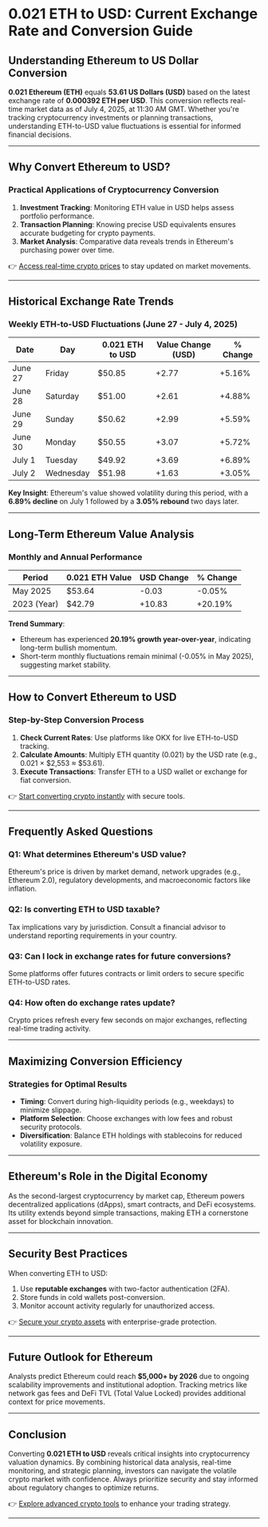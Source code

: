 # 0.021 ETH to USD: Current Exchange Rate and Conversion Guide

## Understanding Ethereum to US Dollar Conversion  
**0.021 Ethereum (ETH)** equals **53.61 US Dollars (USD)** based on the latest exchange rate of **0.000392 ETH per USD**. This conversion reflects real-time market data as of July 4, 2025, at 11:30 AM GMT. Whether you're tracking cryptocurrency investments or planning transactions, understanding ETH-to-USD value fluctuations is essential for informed financial decisions.  

---

## Why Convert Ethereum to USD?  

### Practical Applications of Cryptocurrency Conversion  
1. **Investment Tracking**: Monitoring ETH value in USD helps assess portfolio performance.  
2. **Transaction Planning**: Knowing precise USD equivalents ensures accurate budgeting for crypto payments.  
3. **Market Analysis**: Comparative data reveals trends in Ethereum's purchasing power over time.  

👉 [Access real-time crypto prices](https://bit.ly/okx-bonus) to stay updated on market movements.  

---

## Historical Exchange Rate Trends  

### Weekly ETH-to-USD Fluctuations (June 27 - July 4, 2025)  

| Date       | Day       | 0.021 ETH to USD | Value Change (USD) | % Change |
|------------|-----------|------------------|--------------------|----------|
| June 27    | Friday    | $50.85           | +2.77              | +5.16%   |
| June 28    | Saturday  | $51.00           | +2.61              | +4.88%   |
| June 29    | Sunday    | $50.62           | +2.99              | +5.59%   |
| June 30    | Monday    | $50.55           | +3.07              | +5.72%   |
| July 1     | Tuesday   | $49.92           | +3.69              | +6.89%   |
| July 2     | Wednesday | $51.98           | +1.63              | +3.05%   |

**Key Insight**: Ethereum's value showed volatility during this period, with a **6.89% decline** on July 1 followed by a **3.05% rebound** two days later.  

---

## Long-Term Ethereum Value Analysis  

### Monthly and Annual Performance  

| Period     | 0.021 ETH Value | USD Change | % Change |
|------------|-----------------|------------|----------|
| May 2025   | $53.64          | -0.03      | -0.05%   |
| 2023 (Year)| $42.79          | +10.83     | +20.19%  |

**Trend Summary**:  
- Ethereum has experienced **20.19% growth year-over-year**, indicating long-term bullish momentum.  
- Short-term monthly fluctuations remain minimal (-0.05% in May 2025), suggesting market stability.  

---

## How to Convert Ethereum to USD  

### Step-by-Step Conversion Process  
1. **Check Current Rates**: Use platforms like OKX for live ETH-to-USD tracking.  
2. **Calculate Amounts**: Multiply ETH quantity (0.021) by the USD rate (e.g., 0.021 × $2,553 ≈ $53.61).  
3. **Execute Transactions**: Transfer ETH to a USD wallet or exchange for fiat conversion.  

👉 [Start converting crypto instantly](https://bit.ly/okx-bonus) with secure tools.  

---

## Frequently Asked Questions  

### Q1: What determines Ethereum's USD value?  
Ethereum's price is driven by market demand, network upgrades (e.g., Ethereum 2.0), regulatory developments, and macroeconomic factors like inflation.  

### Q2: Is converting ETH to USD taxable?  
Tax implications vary by jurisdiction. Consult a financial advisor to understand reporting requirements in your country.  

### Q3: Can I lock in exchange rates for future conversions?  
Some platforms offer futures contracts or limit orders to secure specific ETH-to-USD rates.  

### Q4: How often do exchange rates update?  
Crypto prices refresh every few seconds on major exchanges, reflecting real-time trading activity.  

---

## Maximizing Conversion Efficiency  

### Strategies for Optimal Results  
- **Timing**: Convert during high-liquidity periods (e.g., weekdays) to minimize slippage.  
- **Platform Selection**: Choose exchanges with low fees and robust security protocols.  
- **Diversification**: Balance ETH holdings with stablecoins for reduced volatility exposure.  

---

## Ethereum's Role in the Digital Economy  

As the second-largest cryptocurrency by market cap, Ethereum powers decentralized applications (dApps), smart contracts, and DeFi ecosystems. Its utility extends beyond simple transactions, making ETH a cornerstone asset for blockchain innovation.  

---

## Security Best Practices  

When converting ETH to USD:  
1. Use **reputable exchanges** with two-factor authentication (2FA).  
2. Store funds in cold wallets post-conversion.  
3. Monitor account activity regularly for unauthorized access.  

👉 [Secure your crypto assets](https://bit.ly/okx-bonus) with enterprise-grade protection.  

---

## Future Outlook for Ethereum  

Analysts predict Ethereum could reach **$5,000+ by 2026** due to ongoing scalability improvements and institutional adoption. Tracking metrics like network gas fees and DeFi TVL (Total Value Locked) provides additional context for price movements.  

---

## Conclusion  

Converting **0.021 ETH to USD** reveals critical insights into cryptocurrency valuation dynamics. By combining historical data analysis, real-time monitoring, and strategic planning, investors can navigate the volatile crypto market with confidence. Always prioritize security and stay informed about regulatory changes to optimize returns.  

👉 [Explore advanced crypto tools](https://bit.ly/okx-bonus) to enhance your trading strategy.  

---
